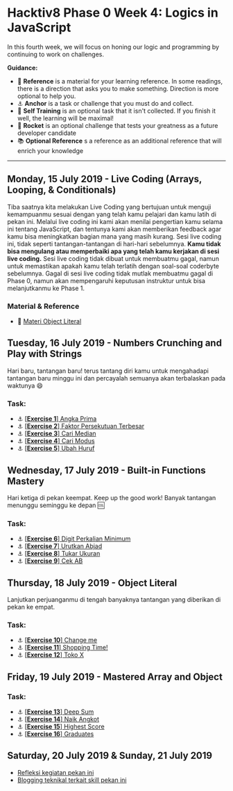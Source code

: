 # Hacktiv8 Phase 0 Week 4: Logics in JavaScript

In this fourth week, we will focus on honing our logic and programming by continuing to work on challenges.

**Guidance:**
- :notebook_with_decorative_cover: **Reference** is a material for your learning reference. In some readings, there is a direction that asks you to make something. Direction is more optional to help you.
- :anchor: **Anchor** is a task or challenge that you must do and collect.
- 💪 **Self Training** is an optional task that it isn't collected. If you finish it well, the learning will be maximal!
- :rocket: **Rocket** is an optional challenge that tests your greatness as a future developer candidate
- :books: **Optional Reference** s a reference as an additional reference that will enrich your knowledge
---

## Monday, 15 July 2019 - Live Coding (Arrays, Looping, & Conditionals)

Tiba saatnya kita melakukan Live Coding yang bertujuan untuk menguji kemampuanmu sesuai dengan yang telah kamu pelajari dan kamu latih di pekan ini. Melalui live coding ini kami akan menilai pengertian kamu selama ini tentang JavaScript, dan tentunya kami akan memberikan feedback agar kamu bisa meningkatkan bagian mana yang masih kurang. Sesi live coding ini, tidak seperti tantangan-tantangan di hari-hari sebelumnya. **Kamu tidak bisa mengulang atau memperbaiki apa yang telah kamu kerjakan di sesi live coding.** Sesi live coding tidak dibuat untuk membuatmu gagal, namun untuk memastikan apakah kamu telah terlatih dengan soal-soal coderbyte sebelumnya. Gagal di sesi live coding tidak mutlak membuatmu gagal di Phase 0, namun akan mempengaruhi keputusan instruktur untuk bisa melanjutkanmu ke Phase 1.

### Material & Reference
- :notebook_with_decorative_cover:
[Materi Object Literal](/modules/js-object-literal.md)

## Tuesday, 16 July 2019 - Numbers Crunching and Play with Strings
Hari baru, tantangan baru! terus tantang diri kamu untuk mengahadapi tantangan baru minggu ini dan percayalah semuanya akan terbalaskan pada waktunya :smile:

### Task:
- :anchor:
[[**Exercise 1**] Angka Prima](https://github.com/andreassosilo/hacktiv8/blob/master/phase0/week4/exercise-1.js)
- :anchor:
[[**Exercise 2**] Faktor Persekutuan Terbesar](https://github.com/andreassosilo/hacktiv8/blob/master/phase0/week4/exercise-2.js)
- :anchor:
[[**Exercise 3**] Cari Median](https://github.com/andreassosilo/hacktiv8/blob/master/phase0/week4/exercise-3.js)
- :anchor:
[[**Exercise 4**] Cari Modus](https://github.com/andreassosilo/hacktiv8/blob/master/phase0/week4/exercise-4.js)
- :anchor:
[[**Exercise 5**] Ubah Huruf](https://github.com/andreassosilo/hacktiv8/blob/master/phase0/week4/exercise-5.js)

## Wednesday, 17 July 2019 - Built-in Functions Mastery
Hari ketiga di pekan keempat. Keep up the good work! Banyak tantangan menunggu seminggu ke depan :cool:

### Task:
- :anchor:
[[**Exercise 6**] Digit Perkalian Minimum](https://github.com/andreassosilo/hacktiv8/blob/master/phase0/week4/exercise-6.js)
- :anchor:
[[**Exercise 7**] Urutkan Abjad](https://github.com/andreassosilo/hacktiv8/blob/master/phase0/week4/exercise-7.js)
- :anchor:
[[**Exercise 8**] Tukar Ukuran](https://github.com/andreassosilo/hacktiv8/blob/master/phase0/week4/exercise-8.js)
- :anchor:
[[**Exercise 9**] Cek AB](https://github.com/andreassosilo/hacktiv8/blob/master/phase0/week4/exercise-9.js)

## Thursday, 18 July 2019 - Object Literal
Lanjutkan perjuanganmu di tengah banyaknya tantangan yang diberikan di pekan ke empat.

### Task:
- :anchor:
[[**Exercise 10**] Change me](https://github.com/andreassosilo/hacktiv8/blob/master/phase0/week4/exercise-10.js)
- :anchor:
[[**Exercise 11**] Shopping Time!](https://github.com/andreassosilo/hacktiv8/blob/master/phase0/week4/exercise-11.js)
- :anchor:
[[**Exercise 12**] Toko X](https://github.com/andreassosilo/hacktiv8/blob/master/phase0/week4/exercise-12.js)


## Friday, 19 July 2019 - Mastered Array and Object
### Task:
- :anchor: [[**Exercise 13**] Deep Sum](https://github.com/andreassosilo/hacktiv8/blob/master/phase0/week4/exercise-13.js)
- :anchor: [[**Exercise 14**] Naik Angkot](https://github.com/andreassosilo/hacktiv8/blob/master/phase0/week4/exercise-14.js)
- :anchor: [[**Exercise 15**] Highest Score](https://github.com/andreassosilo/hacktiv8/blob/master/phase0/week4/exercise-15.js)
- :anchor: [[**Exercise 16**] Graduates](https://github.com/andreassosilo/hacktiv8/blob/master/phase0/week4/exercise-16.js)

## Saturday, 20 July 2019 & Sunday, 21 July 2019

- [Refleksi kegiatan pekan ini](https://github.com/hacktiv8/phase-0-activities/blob/master/modules/reflection.md)
- [Blogging teknikal terkait skill pekan ini](https://github.com/hacktiv8/phase-0-activities/blob/master/modules/blog.md)
